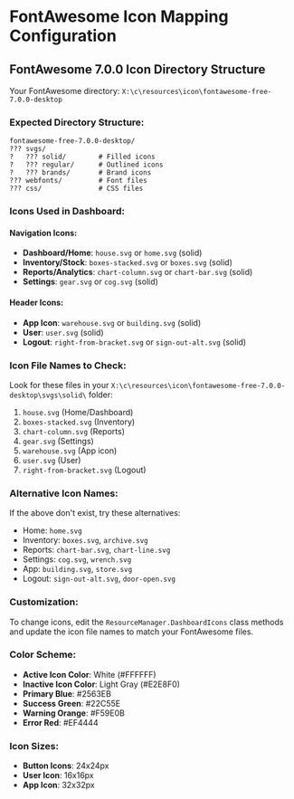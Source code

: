 # FontAwesome Icon Mapping Configuration

## FontAwesome 7.0.0 Icon Directory Structure
Your FontAwesome directory: `X:\c\resources\icon\fontawesome-free-7.0.0-desktop`

### Expected Directory Structure:
```
fontawesome-free-7.0.0-desktop/
??? svgs/
?   ??? solid/        # Filled icons
?   ??? regular/      # Outlined icons
?   ??? brands/       # Brand icons
??? webfonts/         # Font files
??? css/              # CSS files
```

### Icons Used in Dashboard:

#### Navigation Icons:
- **Dashboard/Home**: `house.svg` or `home.svg` (solid)
- **Inventory/Stock**: `boxes-stacked.svg` or `boxes.svg` (solid)
- **Reports/Analytics**: `chart-column.svg` or `chart-bar.svg` (solid)  
- **Settings**: `gear.svg` or `cog.svg` (solid)

#### Header Icons:
- **App Icon**: `warehouse.svg` or `building.svg` (solid)
- **User**: `user.svg` (solid)
- **Logout**: `right-from-bracket.svg` or `sign-out-alt.svg` (solid)

### Icon File Names to Check:
Look for these files in your `X:\c\resources\icon\fontawesome-free-7.0.0-desktop\svgs\solid\` folder:

1. `house.svg` (Home/Dashboard)
2. `boxes-stacked.svg` (Inventory)
3. `chart-column.svg` (Reports)
4. `gear.svg` (Settings)
5. `warehouse.svg` (App icon)
6. `user.svg` (User)
7. `right-from-bracket.svg` (Logout)

### Alternative Icon Names:
If the above don't exist, try these alternatives:
- Home: `home.svg`
- Inventory: `boxes.svg`, `archive.svg`
- Reports: `chart-bar.svg`, `chart-line.svg`
- Settings: `cog.svg`, `wrench.svg`
- App: `building.svg`, `store.svg`
- Logout: `sign-out-alt.svg`, `door-open.svg`

### Customization:
To change icons, edit the `ResourceManager.DashboardIcons` class methods and update the icon file names to match your FontAwesome files.

### Color Scheme:
- **Active Icon Color**: White (#FFFFFF)
- **Inactive Icon Color**: Light Gray (#E2E8F0)
- **Primary Blue**: #2563EB
- **Success Green**: #22C55E
- **Warning Orange**: #F59E0B
- **Error Red**: #EF4444

### Icon Sizes:
- **Button Icons**: 24x24px
- **User Icon**: 16x16px
- **App Icon**: 32x32px